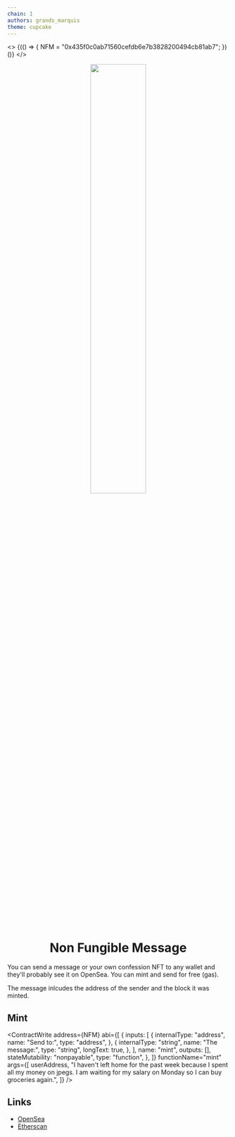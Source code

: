 ```yaml
---
chain: 1
authors: grands_marquis
theme: cupcake
---
```


<>
  {(() => {
    NFM = "0x435f0c0ab71560cefdb6e7b3828200494cb81ab7";
  })()}
</>

<center>
    <img src="https://openseauserdata.com/files/7e18692218406f195b4068691aaf682e.svg" width="50%" height="50%" />

# Non Fungible Message

</center>

You can send a message or your own confession NFT to any wallet and they'll probably see it on OpenSea. You can mint and send for free (gas).

The message inlcudes the address of the sender and the block it was minted.

## Mint

<ContractWrite
  address={NFM}
  abi={[
    {
      inputs: [
        {
          internalType: "address",
          name: "Send to:",
          type: "address",
        },
        {
          internalType: "string",
          name: "The message:",
          type: "string",
          longText: true,
        },
      ],
      name: "mint",
      outputs: [],
      stateMutability: "nonpayable",
      type: "function",
    },
  ]}
  functionName="mint"
  args={[
    userAddress,
    "I haven't left home for the past week because I spent all my money on jpegs. I am waiting for my salary on Monday so I can buy groceries again.",
  ]}
/>

## Links

- [OpenSea](https://opensea.io/collection/non-fungible-messages)
- [Etherscan](https://etherscan.io/address/0x435f0c0ab71560cefdb6e7b3828200494cb81ab7)
